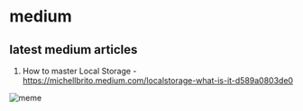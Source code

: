 # medium


## latest medium articles

1. How to master Local Storage - https://michellbrito.medium.com/localstorage-what-is-it-d589a0803de0



![meme](https://i.imgur.com/hDraMUp.jpg)
